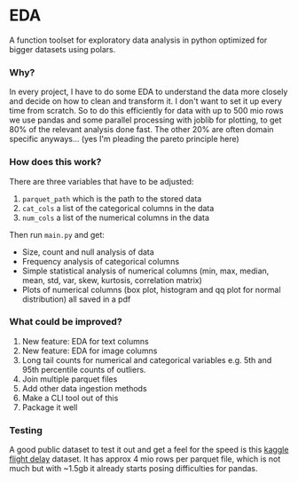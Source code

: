 # EDA
A function toolset for exploratory data analysis in python optimized for bigger datasets using polars. 

### Why? 
In every project, I have to do some EDA to understand the data more closely and decide on how to clean and transform it. I don't want to set it up every time from scratch. So to do this efficiently for data with up to 500 mio rows we use pandas and some parallel processing with joblib for plotting, to get 80% of the relevant analysis done fast. The other 20% are often domain specific anyways... (yes I'm pleading the pareto principle here) 

### How does this work?
There are three variables that have to be adjusted: 
1. ```parquet_path``` which is the path to the stored data
2. ```cat_cols``` a list of the categorical columns in the data
3. ```num_cols``` a list of the numerical columns in the data

Then run ```main.py``` and get:
* Size, count and null analysis of data
* Frequency analysis of categorical columns
* Simple statistical analysis of numerical columns (min, max, median, mean, std, var, skew, kurtosis, correlation matrix)
* Plots of numerical columns (box plot, histogram and qq plot for normal distribution) all saved in a pdf

### What could be improved?
1. New feature: EDA for text columns
2. New feature: EDA for image columns
3. Long tail counts for numerical and categorical variables e.g. 5th and 95th percentile counts of outliers. 
4. Join multiple parquet files
5. Add other data ingestion methods
6. Make a CLI tool out of this
7. Package it well

### Testing
A good public dataset to test it out and get a feel for the speed is this [kaggle flight delay](https://www.kaggle.com/datasets/robikscube/flight-delay-dataset-20182022) dataset. It has approx 4 mio rows per parquet file, which is not much but with ~1.5gb it already starts posing difficulties for pandas. 